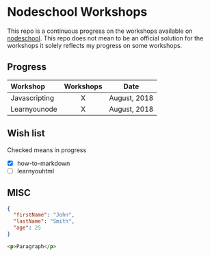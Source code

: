 # Nodeschool Workshops
This repo is a continuous progress on the workshops available on [nodeschool](https://nodeschool.io "Open source workshops that teach web software skills. Do them on your own or at a workshop nearby."). This repo does not mean to be an official solution for the workshops it solely reflects my progress on some workshops.

## Progress
| Workshop      | Workshops |     Date     |
| :------------ | :-------: | :----------: |
| Javascripting |     X     | August, 2018 |
| Learnyounode  |     X     | August, 2018 |

## Wish list
Checked means in progress
- [x]  how-to-markdown
- [ ]  learnyouhtml

## MISC
```json
{
  "firstName": "John",
  "lastName": "Smith",
  "age": 25
}
```

```html
<p>Paragraph</p>
```
